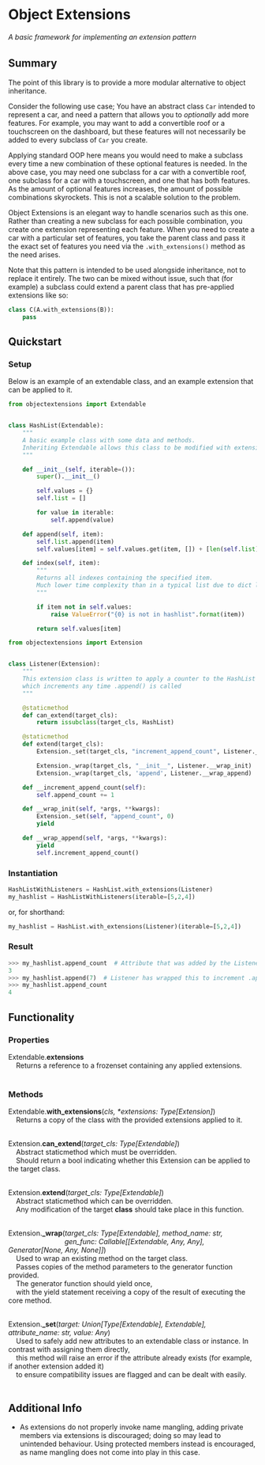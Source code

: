 # Object Extensions

###### A basic framework for implementing an extension pattern

## Summary

The point of this library is to provide a more modular alternative to object inheritance.

Consider the following use case; You have an abstract class `Car` intended to represent a car, and need a pattern that allows you to *optionally* add more features.
For example, you may want to add a convertible roof or a touchscreen on the dashboard, but these features will not necessarily be added to every subclass of `Car` you create.

Applying standard OOP here means you would need to make a subclass every time a new combination of these optional features is needed.
In the above case, you may need one subclass for a car with a convertible roof, one subclass for a car with a touchscreen, and one that has both features. As the amount of optional features increases,
the amount of possible combinations skyrockets. This is not a scalable solution to the problem.

Object Extensions is an elegant way to handle scenarios such as this one. Rather than creating a new subclass for each possible combination,
you create one extension representing each feature. When you need to create a car with a particular set of features,
you take the parent class and pass it the exact set of features you need via the `.with_extensions()` method as the need arises.

Note that this pattern is intended to be used alongside inheritance, not to replace it entirely. The two can be mixed without issue, such that
(for example) a subclass could extend a parent class that has pre-applied extensions like so:
```python
class C(A.with_extensions(B)):
    pass
```

## Quickstart

### Setup

Below is an example of an extendable class, and an example extension that can be applied to it.

```python
from objectextensions import Extendable


class HashList(Extendable):
    """
    A basic example class with some data and methods.
    Inheriting Extendable allows this class to be modified with extensions
    """

    def __init__(self, iterable=()):
        super().__init__()

        self.values = {}
        self.list = []

        for value in iterable:
            self.append(value)

    def append(self, item):
        self.list.append(item)
        self.values[item] = self.values.get(item, []) + [len(self.list) - 1]

    def index(self, item):
        """
        Returns all indexes containing the specified item.
        Much lower time complexity than in a typical list due to dict lookup usage
        """

        if item not in self.values:
            raise ValueError("{0} is not in hashlist".format(item))

        return self.values[item]
```
```python
from objectextensions import Extension


class Listener(Extension):
    """
    This extension class is written to apply a counter to the HashList class,
    which increments any time .append() is called
    """

    @staticmethod
    def can_extend(target_cls):
        return issubclass(target_cls, HashList)

    @staticmethod
    def extend(target_cls):
        Extension._set(target_cls, "increment_append_count", Listener.__increment_append_count)

        Extension._wrap(target_cls, "__init__", Listener.__wrap_init)
        Extension._wrap(target_cls, 'append', Listener.__wrap_append)

    def __increment_append_count(self):
        self.append_count += 1

    def __wrap_init(self, *args, **kwargs):
        Extension._set(self, "append_count", 0)
        yield

    def __wrap_append(self, *args, **kwargs):
        yield
        self.increment_append_count()
```

### Instantiation
```python
HashListWithListeners = HashList.with_extensions(Listener)
my_hashlist = HashListWithListeners(iterable=[5,2,4])
```
or, for shorthand:
```python
my_hashlist = HashList.with_extensions(Listener)(iterable=[5,2,4])
```

### Result
```python
>>> my_hashlist.append_count  # Attribute that was added by the Listener extension
3
>>> my_hashlist.append(7)  # Listener has wrapped this to increment .append_count
>>> my_hashlist.append_count
4
```

## Functionality

### Properties

Extendable.**extensions**  
&nbsp;&nbsp;&nbsp;&nbsp;Returns a reference to a frozenset containing any applied extensions.  
&nbsp;

### Methods

Extendable.**with_extensions**(*cls, \*extensions: Type[Extension]*)  
&nbsp;&nbsp;&nbsp;&nbsp;Returns a copy of the class with the provided extensions applied to it.  
&nbsp;

Extension.**can_extend**(*target_cls: Type[Extendable]*)  
&nbsp;&nbsp;&nbsp;&nbsp;Abstract staticmethod which must be overridden.  
&nbsp;&nbsp;&nbsp;&nbsp;Should return a bool indicating whether this Extension can be applied to the target class.  
&nbsp;

Extension.**extend**(*target_cls: Type[Extendable]*)  
&nbsp;&nbsp;&nbsp;&nbsp;Abstract staticmethod which can be overridden.  
&nbsp;&nbsp;&nbsp;&nbsp;Any modification of the target **class** should take place in this function.  
&nbsp;

Extension.**\_wrap**(*target_cls: Type[Extendable], method_name: str,*  
&nbsp;&nbsp;&nbsp;&nbsp;&nbsp;&nbsp;&nbsp;&nbsp;&nbsp;&nbsp;&nbsp;&nbsp;&nbsp;&nbsp;&nbsp;&nbsp;&nbsp;&nbsp;&nbsp;&nbsp;&nbsp;&nbsp;&nbsp;&nbsp;&nbsp;&nbsp;&nbsp;&nbsp;&nbsp;*gen_func: Callable[[Extendable, Any, Any], Generator[None, Any, None]]*)  
&nbsp;&nbsp;&nbsp;&nbsp;Used to wrap an existing method on the target class.  
&nbsp;&nbsp;&nbsp;&nbsp;Passes copies of the method parameters to the generator function provided.  
&nbsp;&nbsp;&nbsp;&nbsp;The generator function should yield once,  
&nbsp;&nbsp;&nbsp;&nbsp;with the yield statement receiving a copy of the result of executing the core method.  
&nbsp;

Extension.**\_set**(*target: Union[Type[Extendable], Extendable], attribute_name: str, value: Any*)  
&nbsp;&nbsp;&nbsp;&nbsp;Used to safely add new attributes to an extendable class or instance. In contrast with assigning them directly,  
&nbsp;&nbsp;&nbsp;&nbsp;this method will raise an error if the attribute already exists (for example, if another extension added it)  
&nbsp;&nbsp;&nbsp;&nbsp;to ensure compatibility issues are flagged and can be dealt with easily.  
&nbsp;

## Additional Info

- As extensions do not properly invoke name mangling, adding private members via extensions is discouraged; doing so may lead to unintended behaviour.
Using protected members instead is encouraged, as name mangling does not come into play in this case.
